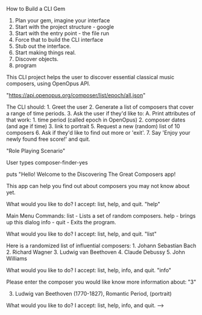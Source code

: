 How to Build a CLI Gem

1. Plan your gem, imagine your interface
2. Start with the project structure - google
3. Start with the entry point - the file run
4. Force that to build the CLI interface
5. Stub out the interface.
6. Start making things real.
7. Discover objects.
8. program

This CLI project helps the user to discover essential classical music composers, using OpenOpus API.

"https://api.openopus.org/composer/list/epoch/all.json"

The CLI should:
    1. Greet the user
    2. Generate a list of composers that cover a range of time periods.
    3. Ask the user if they'd like to:
        A. Print attributes of that work:
            1. time period (called epoch in OpenOpus)
            2. composer dates (and age if time)
            3. link to portrait
    <!--B. Ask if they would like to see a list of works of the current attribute:
            a. period
            b. composer
        <!-- c. composer dates -->
    5. Request a new (random) list of 10 composers
    6. Ask if they'd like to find out more or 'exit'.
    7. Say 'Enjoy your newly found free score!' and quit.


"Role Playing Scenario"

User types composer-finder-yes

puts "Hello! Welcome to the Discovering The Great Composers app!

This app can help you find out about composers you may not know about yet. 

What would you like to do?
I accept: list, help, and quit.
"help"

Main Menu Commands:
    list - Lists a set of random composers.
    help - brings up this dialog
    info - quit - Exits the program.


What would you like to do?
I accept: list, help, and quit.
"list"

Here is a randomized list of influential composers:
    1. Johann Sebastian Bach
    2. Richard Wagner
    3. Ludwig van Beethoven
    4. Claude Debussy
    5. John Williams

What would you like to do?
I accept: list, help, info, and quit.
"info"

Please enter the composer you would like know more information about:
"3"

3. Ludwig van Beethoven (1770-1827), Romantic Period, (portrait)

What would you like to do?
I accept: list, help, info, and quit. -->